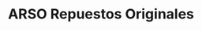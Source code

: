 ---
title: "ARSO Repuestos Originales"
url: /usulutan/arso-repuestos-originales/
shop: Autoteile
---
